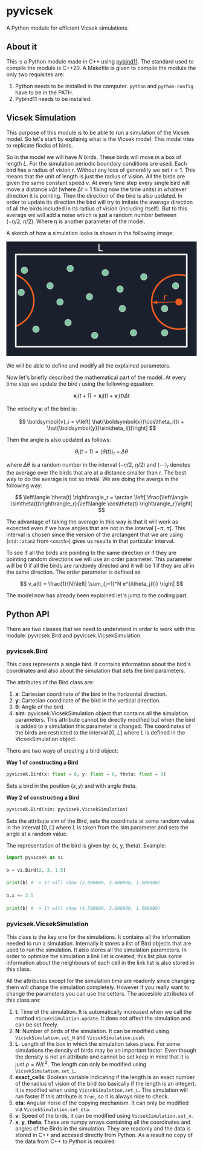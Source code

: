# pyvicsek

A Python module for efficient Vicsek simulations.

## About it

This is a Python module made in C++ using [pybind11](https://github.com/pybind/pybind11). The standard used to compile the module is C++20. A Makefile is given to compile the module the only two requisites are:

1. Python needs to be installed in the computer. ``python`` and ``python-config`` have to be in the PATH.
2. Pybind11 needs to be installed.

## Vicsek Simulation

This purpose of this module is to be able to run a simulation of the Vicsek model. So let's start by explainig what is the Vicsek model. This model tries to replicate flocks of birds.

So in the model we will have $N$ birds. These birds will move in a box of length $L$. For the simulation periodic boundary conditions are used. Each bird has a radius of vision $r$. Without any loss of generality we set $r=1$. This means that the unit of length is just the radius of vision. All the birds are given the same constant speed $v$. At every time step every single bird will move a distance $v\Delta t$ (where $\Delta t = 1$ fixing now the time units) in whatever direction it is pointing. Then the direction of the bird is also updated. In order to update its direction the bird will try to imitate the average direction of all the birds included in its radius of vision (including itself). But to this average we will add a noise which is just a random number between $\left(-\eta / 2,\ \eta / 2\right)$. Where $\eta$ is another parameter of the model.

A sketch of how a simulation looks is shown in the following image:

![Vicsek model sketch](https://github.com/azzorini/pyvicsek/blob/main/img/VicsekModelSketch.png?raw=true)

We will be able to define and modify all the explained parameters.

Now let's briefly described the mathematical part of the model. At every time step we update the bird $i$ using the following equation:

$$
\boldsymbol{x}_i(t+1) = \boldsymbol{x}_i(t) + \boldsymbol{v}_i(t)\Delta t
$$

The velocity $\boldsymbol{v}_i$ of the bird is:

$$
\boldsymbol{v}_i = v\left[ \hat{\boldsymbol{x}}\cos\theta_i(t) + \hat{\boldsymbol{y}}\sin\theta_i(t)\right]
$$

Then the angle is also updated as follows:

$$
\theta_i(t+1) = \left\langle \theta(t) \right\rangle_r + \Delta\theta
$$

where $\Delta\theta$ is a random number in the interval $\left(-\eta / 2,\ \eta / 2\right)$ and $\left\langle \cdots \right\rangle_r$ denotes the average over the birds that are at a distance smaller than $r$. The best way to do the average is not so trivial. We are doing the averga in the following way:

$$
\left\langle \theta(t) \right\rangle_r = \arctan \left[ \frac{\left\langle \sin\theta(t)\right\rangle_r}{\left\langle \cos\theta(t) \right\rangle_r}\right]
$$

The advantage of taking the average in this way is that it will work as expected even if we have angles that are not in the interval $\left[-\pi,\ \pi\right]$. This interval is chosen since the version of the arctangent that we are using (``std::atan2`` from ``<cmath>``) gives us results in that particular interval.

To see if all the birds are pointing to the same direction or if they are pointing random directions we will use an order parameter. This parameter will be $0$ if all the birds are randomly directed and it will be $1$ if they are all in the same direction. The order parameter is defined as

$$
v_a(t) = \frac{1}{N}\left| \sum_{j=1}^N e^{i\theta_j(t)} \right|
$$

The model now has already been explained let's jump to the coding part.

## Python API

There are two classes that we need to understand in order to work with this module: pyvicsek.Bird and pyvicsek.VicsekSimulation.

### pyvicsek.Bird

This class represents a single bird. It contains information about the bird's coordinates and also about the simulation that sets the bird parameters.

The attributes of the Bird class are:

1. **x**: Cartesian coordinate of the bird in the horizontal direction.
2. **y**: Cartesian coordinate of the bird in the vertical direction.
3. $\boldsymbol{\theta}$: Angle of the bird.
4. **sim**: pyvicsek.VicsekSimulation object that contains all the simulation parameters. This attribute cannot be directly modified but when the bird is added to a simulation this parameter is changed. The coordinates of the birds are restricted to the interval $\left[0,\ L\right]$ where $L$ is defined in the VicsekSimulation object.

There are two ways of creating a bird object:

**Way 1 of constructing a Bird**

```Python
pyvicsek.Bird(x: float = 0, y: float = 0, theta: float = 0)
```

Sets a bird in the position $\left(x, y\right)$ and with angle theta.

**Way 2 of constructing a Bird**

```Python
pyvicsek.Bird(sim: pyvicsek.VicsekSimulation)
```

Sets the attribute sim of the Bird, sets the coordinate at some random value in the interval $\left[0, L\right]$ where $L$ is taken from the sim parameter and sets the angle at a random value.

The representation of the bird is given by: (x, y, theta). Example:

```Python
import pyvicsek as vi

b = vi.Bird(2, 3, 1.5)

print(b) # -> It will show (2.000000, 3.000000, 1.500000)

b.x += 2.5

print(b) # -> It will show (4.500000, 3.000000, 1.500000)
```

### pyvicsek.VicsekSimulation

This class is the key one for the simulations. It contains all the information needed to run a simulation. Internally it stores a list of Bird objects that are used to run the simulation. It also stores all the simulation parameters. In order to optimize the simulation a link list is created, this list plus some information about the neighbours of each cell in the link list is also stored in this class.

All the attributes except for the simulation time are readonly since changing them will change the simulation completely. However if you really want to change the parameters you can use the setters. The accesible attributes of this class are:

1. **t**: Time of the simulation. It is automatically increased when we call the method ``VicsekSimulation.update``. It does not affect the simulation and can be set freely.
2. **N**: Number of birds of the simulation. It can be modified using ``VicsekSimulation.set_N`` and ``VicsekSimulation.push``.
3. **L**: Length of the box in which the simulation takes place. For some simulations the density of birds may be an important factor. Even though the density is not an attribute and cannot be set keep in mind that it is just $\rho = N/L^2$. The length can only be modified using ``VicsekSimulation.set_L``.
4. **exact_cells**: Boolean variable indicating if the length is an exact number of the radius of vision of the bird (so basically if the length is an integer). It is modified when using ``VicsekSimulation.set_L``. The simulation will run faster if this attribute is ``True``, so it is always nice to check.
5. **eta**: Angular noise of the copying mechanism. It can only be modified via ``VicsekSimulation.set_eta``.
6. **v**: Speed of the birds, it can be modified using ``VicsekSimulation.set_v``.
7. **x**, **y**, **theta**: These are numpy arrays containing all the coordinates and angles of the Birds in the simulation. They are readonly and the data is stored in C++ and accesed directly from Python. As a result no copy of the data from C++ to Python is required.
